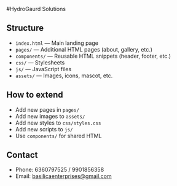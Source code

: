 #HydroGaurd Solutions

## Structure

- `index.html` — Main landing page
- `pages/` — Additional HTML pages (about, gallery, etc.)
- `components/` — Reusable HTML snippets (header, footer, etc.)
- `css/` — Stylesheets
- `js/` — JavaScript files
- `assets/` — Images, icons, mascot, etc.

## How to extend

- Add new pages in `pages/`
- Add new images to `assets/`
- Add new styles to `css/styles.css`
- Add new scripts to `js/`
- Use `components/` for shared HTML

## Contact

- Phone: 6360797525 / 9901856358
- Email: basilicaenterprises@gmail.com
